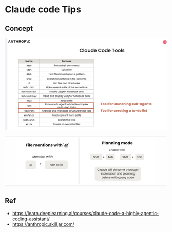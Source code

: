 # Claude code Tips

## Concept



<p align="center"><img src ="./doc/pic/claude_code_tools.png" ></p>


<p align="center"><img src ="./doc/pic/mention_plan.png" ></p>


## Ref

- https://learn.deeplearning.ai/courses/claude-code-a-highly-agentic-coding-assistant/
- https://anthropic.skilljar.com/